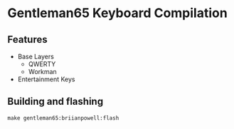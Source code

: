 # Gentleman65 Keyboard Compilation

## Features

- Base Layers
  - QWERTY
  - Workman
- Entertainment Keys

## Building and flashing

```
make gentleman65:briianpowell:flash
```
